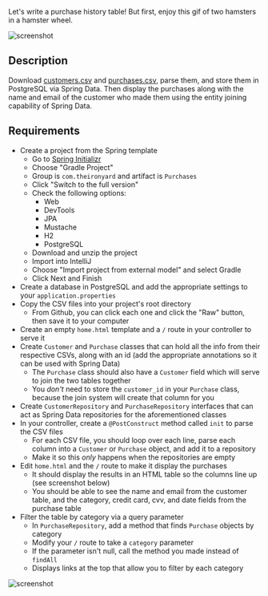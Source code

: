 Let's write a purchase history table! But first, enjoy this gif of two hamsters in a hamster wheel.



![screenshot](https://lh6.googleusercontent.com/-jziFd9qK9qM/UJKz-jQJ3NI/AAAAAAACYAE/1SF8WJOF52w/w506-h380/photo.jpg)

## Description

Download [customers.csv](https://raw.githubusercontent.com/oakes/java-assignments/master/6.3-orm-omg/customers.csv) and [purchases.csv](https://raw.githubusercontent.com/oakes/java-assignments/master/6.3-orm-omg/purchases.csv), parse them, and store them in PostgreSQL via Spring Data. Then display the purchases along with the name and email of the customer who made them using the entity joining capability of Spring Data.

## Requirements

* Create a project from the Spring template
  * Go to [Spring Initializr](https://start.spring.io/)
  * Choose "Gradle Project"
  * Group is `com.theironyard` and artifact is `Purchases`
  * Click "Switch to the full version"
  * Check the following options:
    * Web
    * DevTools
    * JPA
    * Mustache
    * H2
    * PostgreSQL
  * Download and unzip the project
  * Import into IntelliJ
  * Choose "Import project from external model" and select Gradle
  * Click Next and Finish
* Create a database in PostgreSQL and add the appropriate settings to your `application.properties`
* Copy the CSV files into your project's root directory
  * From Github, you can click each one and click the "Raw" button, then save it to your computer
* Create an empty `home.html` template and a `/` route in your controller to serve it
* Create `Customer` and `Purchase` classes that can hold all the info from their respective CSVs, along with an id (add the appropriate annotations so it can be used with Spring Data)
  * The `Purchase` class should also have a `Customer` field which will serve to join the two tables together
  * You *don't* need to store the `customer_id` in your `Purchase` class, because the join system will create that column for you
* Create `CustomerRepository` and `PurchaseRepository` interfaces that can act as Spring Data repositories for the aforementioned classes
* In your controller, create a `@PostConstruct` method called `init` to parse the CSV files
  * For each CSV file, you should loop over each line, parse each column into a `Customer` or `Purchase` object, and add it to a repository
  * Make it so this *only* happens when the repositories are empty
* Edit `home.html` and the `/` route to make it display the purchases
  * It should display the results in an HTML table so the columns line up (see screenshot below)
  * You should be able to see the name and email from the customer table, and the category, credit card, cvv, and date fields from the purchase table
* Filter the table by category via a query parameter
  * In `PurchaseRepository`, add a method that finds `Purchase` objects by category
  * Modify your `/` route to take a `category` parameter
  * If the parameter isn't null, call the method you made instead of `findAll`
  * Displays links at the top that allow you to filter by each category

![screenshot](https://github.com/oakes/java-assignments/raw/master/6.3-orm-omg/screenshot2.png)
